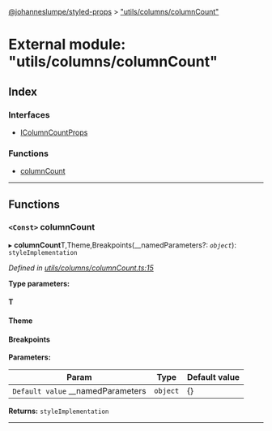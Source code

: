 [@johanneslumpe/styled-props](../README.md) > ["utils/columns/columnCount"](../modules/_utils_columns_columncount_.md)

# External module: "utils/columns/columnCount"

## Index

### Interfaces

* [IColumnCountProps](../interfaces/_utils_columns_columncount_.icolumncountprops.md)

### Functions

* [columnCount](_utils_columns_columncount_.md#columncount)

---

## Functions

<a id="columncount"></a>

### `<Const>` columnCount

▸ **columnCount**T,Theme,Breakpoints(__namedParameters?: *`object`*): `styleImplementation`

*Defined in [utils/columns/columnCount.ts:15](https://github.com/johanneslumpe/styled-props/blob/3abf398/src/utils/columns/columnCount.ts#L15)*

**Type parameters:**

#### T 
#### Theme 
#### Breakpoints 
**Parameters:**

| Param | Type | Default value |
| ------ | ------ | ------ |
| `Default value` __namedParameters | `object` |  {} |

**Returns:** `styleImplementation`

___


